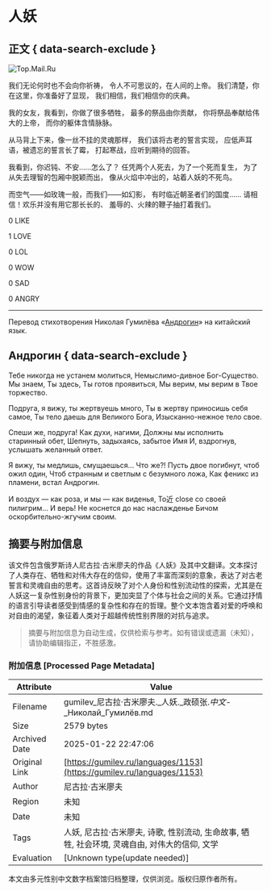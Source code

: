 # 人妖

## 正文 { data-search-exclude }


![Top.Mail.Ru](https://top-fwz1.mail.ru/counter?id=2821912;js=na)

我们无论何时也不会向你祈祷， 令人不可思议的，在人间的上帝。 我们清楚，你在这里，你准备好了显现， 我们相信，我们相信你的庆典。

我的女友，我看到，你做了很多牺牲， 最多的祭品由你贡献， 你将祭品奉献给伟大的上帝， 而你的躯体含情脉脉。

从马背上下来，像一丝不挂的灵魂那样， 我们该将古老的誓言实现， 应低声耳语，被遗忘的誓言长了霉， 打起寒战，应听到期待的回答。

我看到，你迟钝、不安……怎么了？ 任凭两个人死去，为了一个死而复生， 为了从失去理智的包厢中脱颖而出， 像从火焰中冲出的，站着人妖的不死鸟。

而空气——如玫瑰一般，而我们——如幻影， 有时临近朝圣者们的国度…… 请相信！欢乐并没有用它那长长的、 羞辱的、火辣的鞭子抽打着我们。

0 LIKE

1 LOVE

0 LOL

0 WOW

0 SAD

0 ANGRY

---

Перевод стихотворения Николая Гумилёва «[Андрогин](/verses/416)» на китайский язык.

## Андрогин { data-search-exclude }

Тебе никогда не устанем молиться, Немыслимо-дивное Бог-Существо. Мы знаем, Ты здесь, Ты готов проявиться, Мы верим, мы верим в Твое торжество.

Подруга, я вижу, ты жертвуешь много, Ты в жертву приносишь себя самое, Ты тело даешь для Великого Бога, Изысканно-нежное тело свое.

Спеши же, подруга! Как духи, нагими, Должны мы исполнить старинный обет, Шепнуть, задыхаясь, забытое Имя И, вздрогнув, услышать желанный ответ.

Я вижу, ты медлишь, смущаешься… Что же?! Пусть двое погибнут, чтоб ожил один, Чтоб странным и светлым с безумного ложа, Как феникс из пламени, встал Андрогин.

И воздух — как роза, и мы — как виденья, То近 close со своей пилигрим… И верь! Не коснется до нас наслажденье Бичом оскорбительно-жгучим своим.
<!-- tcd_original_link https://gumilev.ru/languages/1153 -->


## 摘要与附加信息

<!-- tcd_abstract -->
该文件包含俄罗斯诗人尼古拉·古米廖夫的作品《人妖》及其中文翻译。文本探讨了人类存在、牺牲和对伟大存在的信仰，使用了丰富而深刻的意象，表达了对古老誓言和灵魂自由的思考。这首诗反映了对个人身份和性别流动性的探索，尤其是在人妖这一复杂性别身份的背景下，更加突显了个体与社会之间的关系。它通过抒情的语言引导读者感受到情感的复杂性和存在的哲理。整个文本饱含着对爱的呼唤和对自由的渴望，象征着人类对于超越传统性别界限的对抗与追求。
<!-- tcd_abstract_end -->

> 摘要与附加信息为自动生成，仅供检索与参考。如有错误或遗漏（未知），请协助编辑指正，不胜感激。

### 附加信息 [Processed Page Metadata]

| Attribute       | Value                                  |
|-----------------|----------------------------------------|
| Filename        | gumilev_尼古拉·古米廖夫._人妖._政硕张._中文_-_Николай_Гумилёв.md                             |
| Size            | 2579 bytes                           |
| Archived Date   | 2025-01-22 22:47:06                             |
| Original Link   | [https://gumilev.ru/languages/1153](https://gumilev.ru/languages/1153)                       |
| Author          | 尼古拉·古米廖夫                               |
| Region          | 未知                               |
| Date            | 未知                                 |
| Tags            | 人妖, 尼古拉·古米廖夫, 诗歌, 性别流动, 生命故事, 牺牲, 社会环境, 灵魂自由, 对伟大的信仰, 文学                                 |
| Evaluation            | [Unknown type(update needed)]                                 |
<!-- tcd_table_end -->

本文由多元性别中文数字档案馆归档整理，仅供浏览。版权归原作者所有。
